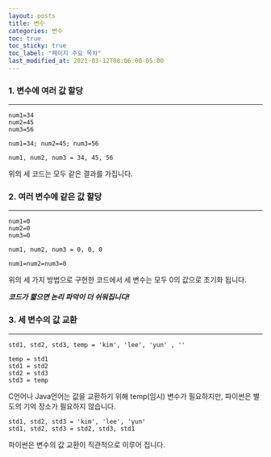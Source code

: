 ```yaml
---
layout: posts
title: 변수
categories: 변수
toc: true
toc_sticky: true
toc_label: "페이지 주요 목차"
last_modified_at: 2021-03-12T08:06:00-05:00
---
```




### 1. 변수에 여러 값 할당  
---
~~~
num1=34
num2=45
num3=56
~~~
~~~
num1=34; num2=45; num3=56
~~~
~~~
num1, num2, num3 = 34, 45, 56
~~~
위의 세 코드는 모두 같은 결과를 가집니다.


### 2. 여러 변수에 같은 값 할당
---
~~~
num1=0
num2=0
num3=0
~~~
~~~
num1, num2, num3 = 0, 0, 0
~~~
~~~
num1=num2=num3=0
~~~
위의 세 가지 방법으로 구현한 코드에서 세 변수는 모두 0의 값으로 초기화 됩니다.

***코드가 짧으면 논리 파악이 더 쉬워집니다!***

### 3. 세 변수의 값 교환
---
~~~
std1, std2, std3, temp = 'kim', 'lee', 'yun' , ''

temp = std1
std1 = std2
std2 = std3
std3 = temp
~~~
C언어나 Java언어는 값을 교환하기 위해 temp(임시) 변수가 필요하지만, 파이썬은 별도의 기억 장소가 필요하지 않습니다.

~~~
std1, std2, std3 = 'kim', 'lee', 'yun'
std1, std2, std3 = std2, std3, std1
~~~
파이썬은  변수의 값 교환이 직관적으로 이루어 집니다.


